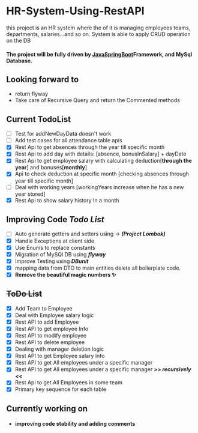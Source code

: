 # HR-System-Using-RestAPI

this project is an HR system where the of it is managing employees teams, departments, salaries...and so on. System is able to apply CRUD operation on the DB

#### The project will be fully driven by [JavaSpringBoot](https://www.tutorialspoint.com/spring_boot/spring_boot_introduction.htm) ​Framework, and MySql Database.

## Looking forward to 
- return flyway
- Take care of Recursive Query and return the Commented methods


## Current TodoList
- [ ] Test for addNewDayData doesn't work
- [ ] Add test cases for all attendance table apis
- [x] Rest Api to get absences through the year till specific month
- [x] Rest Api to add day with details: [absence, bonusInSalary] + dayDate
- [x] Rest Api to get employee salary with calculating deduction[**through the year**] and bonuses[**monthly**]
- [x] Api to check deduction at specific month [checking absences through year till specific month]
- [ ] Deal with working years [workingYears increase when he has a new year stored]
- [x] Rest Api to show salary history In a month

## Improving Code _Todo List_

- [ ] Auto generate getters and setters using -> **_(Project Lombok)_**
- [x] Handle Exceptions at client side
- [x] Use Enums to replace constants
- [x] Migration of MySQl DB using **_flyway_**
- [x] Improve Testing using **_DBunit_**
- [x] mapping data from DTO to main entities delete all boilerplate code.
- [x] **Remove the beautiful magic numbers ✨**

##


## ~~ToDo List~~ 

- [x] Add Team to Employee
- [x] Deal with Employee salary logic
- [x] Rest API to add Employee
- [x] Rest API to get employee Info
- [x] Rest API to modify employee
- [x] Rest API to delete employee
- [x] Dealing with manager deletion logic
- [x] Rest API to get Employee salary info
- [x] Rest API to get All employees under a specific manager
- [x] Rest API to get All employees under a specific manager ***>> recursively <<***
- [x] Rest Api to get All Employees in some team
- [x] Primary key sequence for each table

## Currently working on
- #### improving code stability and adding comments
